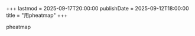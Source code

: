 +++
lastmod = 2025-09-17T20:00:00
publishDate = 2025-09-12T18:00:00
title = "用pheatmap"
+++

pheatmap
